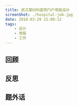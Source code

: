 ```yaml
---
title: 武汉某妇科医院门户改版设计
screenShot: ./hospital-job.jpg
date: ‎2010‎-03‎-29‎ 15:09:12
tags:
    - 设计
    - 改版
    - 工作
---
```


## 回顾

## 反思

## 题外话
